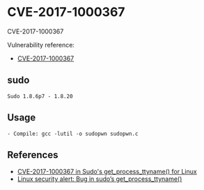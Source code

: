# CVE-2017-1000367
CVE-2017-1000367  


Vulnerability reference:
 * [CVE-2017-1000367](https://people.canonical.com/~ubuntu-security/cve/2017/CVE-2017-1000367.html)  

## sudo
```
Sudo 1.8.6p7 - 1.8.20
```   

## Usage
```
- Compile: gcc -lutil -o sudopwn sudopwn.c
```  


## References
* [CVE-2017-1000367 in Sudo's get_process_ttyname() for Linux](http://www.openwall.com/lists/oss-security/2017/05/30/16)  
* [Linux security alert: Bug in sudo’s get_process_ttyname()](https://www.cyberciti.biz/security/linux-security-alert-bug-in-sudos-get_process_ttyname-cve-2017-1000367/)  





